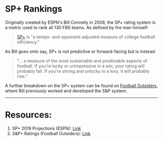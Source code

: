 # SP+ Rankings

Originally created by ESPN's Bill Connelly in 2008, the SP+ rating system is a metric used to rank all 130 FBS teams. As defined by the man himself:

> [SP+](https://www.espn.com/college-football/story/_/id/27466530/preseason-sp+-rankings-alabama-tops-clemson) is "a tempo- and opponent-adjusted measure of college football efficiency."

As Bill goes onto say, SP+ is not predictive or forward-facing but is instead: 
>"... a measure of the most sustainable and predictable aspects of football. If you're lucky or unimpressive in a win, your rating will probably fall. If you're strong and unlucky in a loss, it will probably rise."

A further breakdown on the SP+ system can be found on [Football Outsiders](https://www.footballoutsiders.com/stats/ncaa/2018), where Bill previously worked and developed the S&P system.

----

# Resources:

1. SP+ 2019 Projections (ESPN): [Link][1]
2. S&P+ Ratings (Football Outsiders): [Link][2]

  [1]: https://www.espn.com/college-football/story/_/id/27466530/preseason-sp+-rankings-alabama-tops-clemson
  [2]: https://www.footballoutsiders.com/stats/ncaa/2018